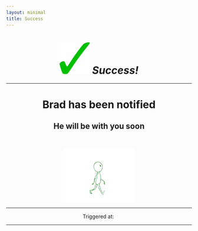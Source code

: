 ```yaml
---
layout: minimal
title: Success
---
```

<h1 style="text-align: center;"><img style="font-size: 14px;" src="https://github.com/b-kennedy0/b-kennedy0.github.io/blob/master/assets/img/greentick.png?raw=true" alt="" width="82" height="86" />&nbsp;<em>Success!</em></h1>
<hr />
<h1 style="text-align: center;">Brad has been notified</h1>
<h2 style="text-align: center;">He will be with you soon</h2>
<p>&nbsp;</p>
<p><img style="display: block; margin-left: auto; margin-right: auto;" src="https://raw.githubusercontent.com/b-kennedy0/b-kennedy0.github.io/master/assets/img/animate-walk.gif" alt="" width="189" height="147" /></p>
<hr />
<p style="text-align: center;">Triggered at:&nbsp;<span id="datetime"></span></p>
<script>
var dt = new Date();
document.getElementById("datetime").innerHTML = dt.toLocaleTimeString();
</script>

---
